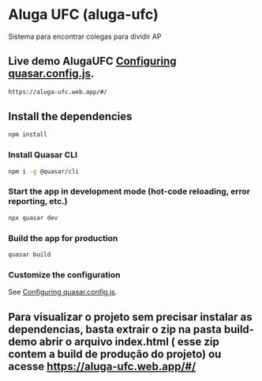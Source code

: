 # Aluga UFC (aluga-ufc)

Sistema para encontrar colegas para dividir AP

## Live demo AlugaUFC [Configuring quasar.config.js](https://aluga-ufc.web.app/#/).
```bash
https://aluga-ufc.web.app/#/
```

## Install the dependencies
```bash
npm install
```
### Install Quasar CLI
```bash
npm i -g @quasar/cli
``` 
### Start the app in development mode (hot-code reloading, error reporting, etc.)
```bash
npx quasar dev
```

### Build the app for production
```bash
quasar build
```

### Customize the configuration
See [Configuring quasar.config.js](https://v2.quasar.dev/quasar-cli-webpack/quasar-config-js).

## Para visualizar o projeto sem precisar instalar as dependencias, basta extrair o zip na pasta build-demo  abrir o arquivo index.html ( esse zip contem a build de produção do projeto) ou acesse https://aluga-ufc.web.app/#/
